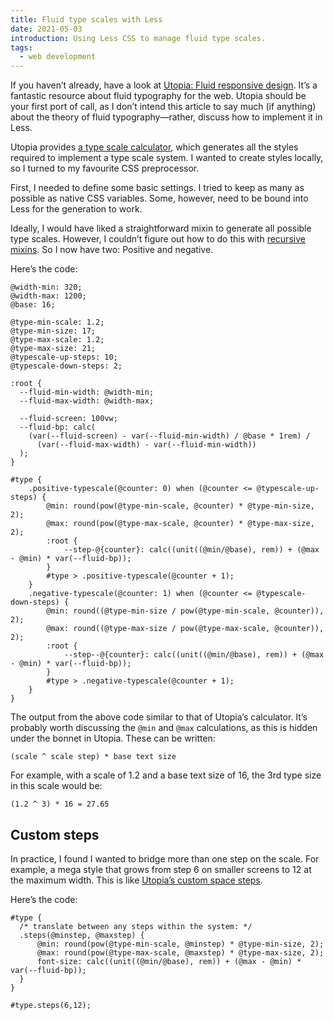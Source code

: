 ```yaml
---
title: Fluid type scales with Less
date: 2021-05-03
introduction: Using Less CSS to manage fluid type scales.
tags:
  - web development
---
```

If you haven’t already, have a look at [Utopia: Fluid responsive design](https://utopia.fyi/). It’s a fantastic resource about fluid typography for the web. Utopia should be your first port of call, as I don’t intend this article to say much (if anything) about the theory of fluid typography—rather, discuss how to implement it in Less.

Utopia provides [a type scale calculator](https://utopia.fyi/type/calculator), which generates all the styles required to implement a type scale system. I wanted to create styles locally, so I turned to my favourite CSS preprocessor. 

First, I needed to define some basic settings. I tried to keep as many as possible as native CSS variables. Some, however, need to be bound into Less for the generation to work.

Ideally, I would have liked a straightforward mixin to generate all possible type scales. However, I couldn’t figure out how to do this with [recursive mixins](https://lesscss.org/features/#mixins-feature-loops-feature). So I now have two: Positive and negative.

Here’s the code:

```less
@width-min: 320;
@width-max: 1200;
@base: 16;

@type-min-scale: 1.2;
@type-min-size: 17;
@type-max-scale: 1.2;
@type-max-size: 21;
@typescale-up-steps: 10;
@typescale-down-steps: 2;

:root {
  --fluid-min-width: @width-min;
  --fluid-max-width: @width-max;

  --fluid-screen: 100vw;
  --fluid-bp: calc(
    (var(--fluid-screen) - var(--fluid-min-width) / @base * 1rem) /
      (var(--fluid-max-width) - var(--fluid-min-width))
  );
}

#type {
    .positive-typescale(@counter: 0) when (@counter <= @typescale-up-steps) {
        @min: round(pow(@type-min-scale, @counter) * @type-min-size, 2);
        @max: round(pow(@type-max-scale, @counter) * @type-max-size, 2);
        :root {
            --step-@{counter}: calc((unit((@min/@base), rem)) + (@max - @min) * var(--fluid-bp));
        }
        #type > .positive-typescale(@counter + 1); 
    }
    .negative-typescale(@counter: 1) when (@counter <= @typescale-down-steps) {
        @min: round((@type-min-size / pow(@type-min-scale, @counter)), 2);
        @max: round((@type-max-size / pow(@type-max-scale, @counter)), 2);
        :root {
            --step--@{counter}: calc((unit((@min/@base), rem)) + (@max - @min) * var(--fluid-bp));
        }
        #type > .negative-typescale(@counter + 1);  
    }
}
```

The output from the above code similar to that of Utopia’s calculator. It’s probably worth discussing the `@min` and `@max` calculations, as this is hidden under the bonnet in Utopia. These can be written:

`(scale ^ scale step) * base text size`

For example, with a scale of 1.2 and a base text size of 16, the 3rd type size in this scale would be:

`(1.2 ^ 3) * 16 = 27.65`

## Custom steps
In practice, I found I wanted to bridge more than one step on the scale. For example, a mega style that grows from step 6 on smaller screens to 12 at the maximum width. This is like [Utopia’s custom space steps](https://utopia.fyi/space/calculator#custom). 

Here’s the code:

```less
#type {
  /* translate between any steps within the system: */
  .steps(@minstep, @maxstep) {
	  @min: round(pow(@type-min-scale, @minstep) * @type-min-size, 2);
	  @max: round(pow(@type-max-scale, @maxstep) * @type-max-size, 2);
	  font-size: calc((unit((@min/@base), rem)) + (@max - @min) * var(--fluid-bp));
  }
}

#type.steps(6,12);
```
